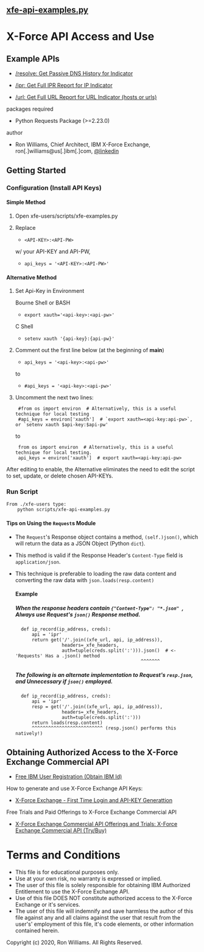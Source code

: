 [xfe-api-examples.py](https://github.com/beckerwilliams/xfe-users)
---------------------
X-Force API Access and Use
===================================================

Example APIs
-------------------------------------
- [/resolve:  Get Passive DNS History for Indicator](https://api.xforce.ibmcloud.com/doc/#!/DNS/get_resolve_input)

- [/ipr:      Get Full IPR Report for IP Indicator](https://api.xforce.ibmcloud.com/doc/#!/IP_Reputation/get_ipr_ip)

- [/url:      Get Full URL Report for URL Indicator (hosts or urls)](https://github.com/beckerwilliams/xfe-users)

packages required

- Python Requests Package (>=2.23.0)

author

- Ron Williams, Chief Architect, IBM X-Force Exchange,
ron[.]williams@us[.]ibm[.]com, 
[@linkedin](https://www.linkedin.com/in/rbwilliams)

Getting Started
---------------

### Configuration (Install API Keys)

#### Simple Method

1. Open xfe-users/scripts/xfe-examples.py
2. Replace 
    - `<API-KEY>:<API-PW>`
    
    w/ your API-KEY and API-PW, 
    
    - `api_keys = '<API-KEY>:<API-PW>'`
       
#### Alternative Method
    
1. Set Api-Key in Environment

    Bourne Shell or BASH
    - `export xauth='<api-key>:<api-pw>'`
    
    C Shell
    - `setenv xauth '{api-key}:{api-pw}'`
   
2. Comment out the first line below (at the beginning of __main__)

    - `api_keys = '<api-key>:<api-pw>'` 
    
    to    
     
    - `#api_keys = '<api-key>:<api-pw>'`

3. Uncomment the next two lines:
    
        #from os import environ  # Alternatively, this is a useful technique for local testing
        #api_keys = environ['xauth']  # `export xauth=<api-key:api-pw>`, or `setenv xauth $api-key:$api-pw'
    
    to
    
        from os import environ  # Alternatively, this is a useful technique for local testing.
        api_keys = environ['xauth']  # export xauth=<api-key:api-pw> 

        
After editing to enable, the Alternative eliminates the need to edit the script to set, update, or delete chosen API-KEYs.

### Run Script
    From ./xfe-users type:
        python scripts/xfe-api-examples.py
            
#### Tips on Using the `Request`s Module

- The `Request`'s Response object contains a method, `(self.)json()`, which will return the data as a JSON Object
(Python `dict`). 

- This method is valid if the Response Header's `Content-Type` field is `application/json`.

- This technique is preferable to loading the raw data content and converting the raw data with `json.loads(resp.content)`

    #### Example

    ##### When the response headers contain `{"Content-Type": "*.json" `,  Always use Request's `json()` Response method.
    
        def ip_record(ip_address, creds):
            api = 'ipr'
            return get('/'.join((xfe_url, api, ip_address)),
                       headers=_xfe_headers,
                       auth=tuple(creds.split(':'))).json()  # <- 'Requests' Has a .json() method
                                                    ^^^^^^^

    ##### The following is an alternate implementation to Request's `resp.json`, and Unnecessary if `json()` employed.
    
        def ip_record(ip_address, creds):
            api = 'ipr'
            resp = get('/'.join((xfe_url, api, ip_address)),
                       headers=_xfe_headers,
                       auth=tuple(creds.split(':')))
            return loads(resp.content)
            ^^^^^^^^^^^^^^^^^^^^^^^^^^ (resp.json() performs this natively!)                      

Obtaining Authorized Access to the X-Force Exchange Commercial API
------------------------------------------------------------------
- [Free IBM User Registration (Obtain IBM Id)](https://www.ibm.com/account/reg/us-en/signup?formid=urx-30243)
    
How to generate and use X-Force Exchange API Keys:
  - [X-Force Exchange - First Time Login and API-KEY Generattion](https://www.youtube.com/watch?v=3ZtYl4t5asc)
    
Free Trials and Paid Offerings to X-Force Exchange Commercial API    
  - [X-Force Exchange Commercial API Offerings and Trials: X-Force Exchange Commercial API (Try/Buy)](https://www.ibm.com/products/ibm-xforce-exchange/editions)

Terms and Conditions
====================

- This file is for educational purposes only. 
- Use at your own risk, no warranty is expressed or implied.
- The user of this file is solely responsible for obtaining IBM Authorized Entitlement to use the X-Force Exchange API. 
- Use of this file DOES NOT constitute authorized access to the X-Force Exchange or it's services.
- The user of this file will indemnify and save harmless the author of this file against any and all claims 
  against the user that result from the user's' employment of this file, it's code elements, or other 
  information contained herein.

Copyright (c) 2020, Ron Williams. All Rights Reserved.
